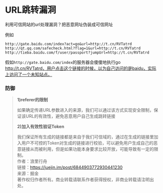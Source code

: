 # URL跳转漏洞

利用可信网站的url处理漏洞？把恶意网址伪装成可信网址

例如

```text
http://gate.baidu.com/index?act=go&url=http://t.cn/RVTatrd
http://qt.qq.com/safecheck.html?flag=1&url=http://t.cn/RVTatrd
http://tieba.baidu.com/f/user/passport?jumpUrl=http://t.cn/RVTatrd
```

假如`http://gate.baidu.com/index`的服务器会傻傻地执行go http://t.cn/RVTatrd，用户点击这个链接的时候，以为自己访问的是baidu，实际上访问了一个未知站点。

### 防御

> **1\)referer的限制**
>
> 如果确定传递URL参数进入的来源，我们可以通过该方式实现安全限制，保证该URL的有效性，避免恶意用户自己生成跳转链接
>
> **2\)加入有效性验证Token**
>
> 我们保证所有生成的链接都是来自于我们可信域的，通过在生成的链接里加入用户不可控的Token对生成的链接进行校验，可以避免用户生成自己的恶意链接从而被利用，但是如果功能本身要求比较开放，可能导致有一定的限制。  
> 作者：浪里行舟  
> 链接：https://juejin.im/post/6844903772930441230  
> 来源：掘金  
> 著作权归作者所有。商业转载请联系作者获得授权，非商业转载请注明出处。

